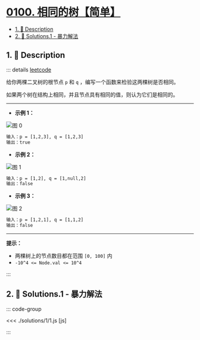 # [0100. 相同的树【简单】](https://github.com/tnotesjs/TNotes.leetcode/tree/main/notes/0100.%20%E7%9B%B8%E5%90%8C%E7%9A%84%E6%A0%91%E3%80%90%E7%AE%80%E5%8D%95%E3%80%91)

<!-- region:toc -->

- [1. 📝 Description](#1--description)
- [2. 🎯 Solutions.1 - 暴力解法](#2--solutions1---暴力解法)

<!-- endregion:toc -->

## 1. 📝 Description

::: details [leetcode](https://leetcode.cn/problems/same-tree/)

给你两棵二叉树的根节点 `p` 和 `q` ，编写一个函数来检验这两棵树是否相同。

如果两个树在结构上相同，并且节点具有相同的值，则认为它们是相同的。

---

- **示例 1：**

![图 0](https://cdn.jsdelivr.net/gh/tnotesjs/imgs@main/2025-08-21-12-21-45.png)

```txt
输入：p = [1,2,3], q = [1,2,3]
输出：true
```

- **示例 2：**

![图 1](https://cdn.jsdelivr.net/gh/tnotesjs/imgs@main/2025-08-21-12-21-51.png)

```txt
输入：p = [1,2], q = [1,null,2]
输出：false
```

- **示例 3：**

![图 2](https://cdn.jsdelivr.net/gh/tnotesjs/imgs@main/2025-08-21-12-21-56.png)

```txt
输入：p = [1,2,1], q = [1,1,2]
输出：false
```

---

**提示：**

- 两棵树上的节点数目都在范围 `[0, 100]` 内
- `-10^4 <= Node.val <= 10^4`

:::

## 2. 🎯 Solutions.1 - 暴力解法

::: code-group

<<< ./solutions/1/1.js [js]

:::
